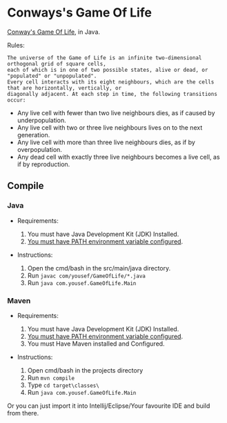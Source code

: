 # Conways's Game Of Life

[Conway's Game Of Life](https://en.wikipedia.org/wiki/Conway%27s_Game_of_Life), in Java.

Rules:

    The universe of the Game of Life is an infinite two-dimensional orthogonal grid of square cells, 
    each of which is in one of two possible states, alive or dead, or "populated" or "unpopulated". 
    Every cell interacts with its eight neighbours, which are the cells that are horizontally, vertically, or 
    diagonally adjacent. At each step in time, the following transitions occur:

 - Any live cell with fewer than two live neighbours dies, as if caused by underpopulation.
 - Any live cell with two or three live neighbours lives on to the next generation.
 - Any live cell with more than three live neighbours dies, as if by overpopulation.
 - Any dead cell with exactly three live neighbours becomes a live cell, as if by reproduction.

## Compile

### Java

- Requirements:
    1. You must have Java Development Kit (JDK) Installed.
    2. [You must have PATH environment variable configured](https://docs.oracle.com/javase/tutorial/essential/environment/paths.html).

- Instructions:
    1. Open the cmd/bash in the src/main/java directory.
    2. Run ``javac com/yousef/GameOfLife/*.java``
    3. Run  ``java com.yousef.GameOfLife.Main``

### Maven

- Requirements:
    1. You must have Java Development Kit (JDK) Installed.
    2. [You must have PATH environment variable configured](https://docs.oracle.com/javase/tutorial/essential/environment/paths.html).
    3. You must Have Maven installed and Configured.

- Instructions:
    1. Open cmd/bash in the projects directory
    2. Run ``mvn compile``
    3. Type ``cd target\classes\``
    4. Run ``java com.yousef.GameOfLife.Main``

Or you can just import it into Intellij/Eclipse/Your favourite IDE and build from there.
